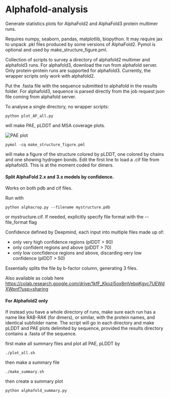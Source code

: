 # Alphafold-analysis


Generate statistics plots for AlphaFold2 and AlphaFold3 protein multimer runs.


Requires numpy, seaborn, pandas,  matplotlib, biopython. It may require jax to unpack .pkl files produced by some versions of AlphaFold2. Pymol is optional and used by make_structure_figure.pml.

Collection of scripts to survey a directory of alphafold2 multimer and alphafold3 runs. For alphafold3, download the run from alphafold server. Only protein-protein runs are supported for alphafold3. Currently, the wrapper scripts only work with alphafold2.

Put the .fasta file with the sequence submitted to alphafold in the results folder. For alphafold3, sequence is parsed directly from the job request json file coming from alphafold server.

To analyse a single directory, no wrapper scripts:

```
python plot_AF_all.py
```

will make PAE, pLDDT and MSA coverage plots.

![PAE plot](https://i.imgur.com/f41BenC.png)

```
pymol -cq make_structure_figure.pml
```
will make a figure of the structure colored by pLDDT, one colored by chains and one showing hydrogen bonds. Edit the first line to load a .cif file from alphafold3. 
This is at the moment coded for dimers.


#### Split AlphaFold 2.x and 3.x models by confidence. 

Works on both pdb and cif files.

Run with

    python alphacrop.py --filename mystructure.pdb

or mystructure.cif. If needed, explicitly specify file format with the --file_format flag

Confidence defined by Deepmind, each input into multiple files made up of:
- only very high confidence regions (plDDT > 90)
- only confident regions and above (plDDT > 70)
- only low concfidence regions and above, discarding very low confidence (plDDT > 50)

Essentially splits the file by b-factor column, generating 3 files.

Also available as colab here  https://colab.research.google.com/drive/1kfF_Kkozi5ox8mVebqKgvc7UEWdXWpnf?usp=sharing

#### For Alphafold2 only
If instead you have a whole directory of runs, make sure each run has a name like RAB-RAK (for dimers), or similar, with the protein names, and identical subfolder name.
The script  will go in each directory and make pLDDT and PAE plots delimited by sequence, provided the results directory contains a .fasta of the sequence.

first make all summary files and plot all PAE, pLDDT by

```
./plot_all.sh
```
then make a summary file

```
./make_summary.sh
```
then create a summary plot

```
python alphafold_summary.py
```

